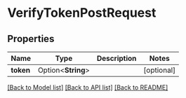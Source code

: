 # VerifyTokenPostRequest

## Properties

Name | Type | Description | Notes
------------ | ------------- | ------------- | -------------
**token** | Option<**String**> |  | [optional]

[[Back to Model list]](../README.md#documentation-for-models) [[Back to API list]](../README.md#documentation-for-api-endpoints) [[Back to README]](../README.md)


